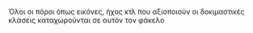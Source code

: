 Όλοι οι πόροι όπως εικόνες, ήχος κτλ που αξιοποιούν 
οι δοκιμαστικές κλάσεις καταχωρούνται σε αυτόν τον φάκελο
